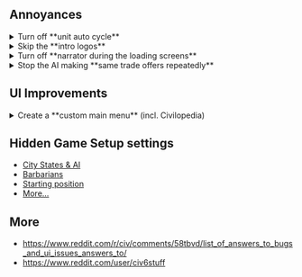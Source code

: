## Annoyances
<details>
    <summary>Turn off **unit auto cycle**</summary>
    <p>
    1. Go to `Documents/My Games/Sid Meyer's Civilization VI`.  
    2. Open `UserOptions.txt`  
    3. change following value to 0:  
```ini  
;Does the selection auto cycle to the next available unit? (0 = no, 1 = yes)  
AutoUnitCycle 1  
```
</p>
</details>

<details>
<summary>Skip the **intro logos**</summary>
    <p>  
    1. Download blank .bk2 file from [here](http://www.geocities.ws/xbdvdrg/bik_replace.html).  
    2. Rename file to `logos.bk2`.  
    3. Paste file into the folder `..\Base\Platforms\Windows\Movies`  
    </p>
</details>

<details>
    <summary>Turn off **narrator during the loading screens**</summary>
    <p>
    1. Go to `..\Sid Meiers Civilization VI\Base\Assets\UI\FrontEnd`.  
    2. Open `LoadScreen.lua`.  
    3. Change lines 253-260 (comment out everything).  
    </p>
</details>

<details>
    <summary>Stop the AI making **same trade offers repeatedly**</summary>
    <p>  
    1. Go to `..\Sid Meier's Civilization VI\Base\Assets\Gameplay\Data`.  
    2. Open `GlobalParameters.xml`.  
    3. Change values of following lines:  
    ```xml  
    <Row Name="AI_TURNS_BETWEEN_FRIENDSHIP_OFFERS" Value="5" />   
    <Row Name="AI_TURNS_BETWEEN_PEACE_OFFERS" Value="3" />  
    <Row Name="AI_TURNS_BETWEEN_TRADES" Value="10" />  
    ```
    </p>
</details>

## UI Improvements
<details>  
    <summary>Create a **custom main menu** (incl. Civilopedia)</summary>  
    <p>  
    1. Go to `..\Sid Meiers Civilization VI\Base\Assets\UI\FrontEnd`.  
    2. Locate `MainMenu.lua`.  
    3. Replace it with [this file](https://github.com/weeebr/civ6/blob/master/Base\Assets\UI\FrontEnd\MainMenu.lua?raw=true)  
</p>
</details>

## Hidden Game Setup settings
* [City States & AI](https://www.reddit.com/r/civ/comments/58tbvd/list_of_answers_to_bugs_and_ui_issues_answers_to/d98s9qp/)
* [Barbarians](https://www.reddit.com/r/civ/comments/59lsbf/map_settings_reference_everything_ive_found/)
* [Starting position](https://www.reddit.com/r/civ/comments/58tbvd/list_of_answers_to_bugs_and_ui_issues_answers_to/d98s9qp/)
* [More...](https://www.reddit.com/r/civ/comments/59lsbf/map_settings_reference_everything_ive_found/)

## More
* https://www.reddit.com/r/civ/comments/58tbvd/list_of_answers_to_bugs_and_ui_issues_answers_to/
* https://www.reddit.com/user/civ6stuff
